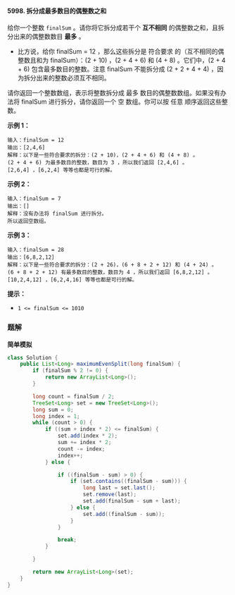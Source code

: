 #### 5998. 拆分成最多数目的偶整数之和

给你一个整数 `finalSum` 。请你将它拆分成若干个 **互不相同** 的偶整数之和，且拆分出来的偶整数数目 **最多** 。

* 比方说，给你 finalSum = 12 ，那么这些拆分是 符合要求 的（互不相同的偶整数且和为 finalSum）：(2 + 10) ，(2 + 4 + 6) 和 (4 + 8) 。它们中，(2 + 4 + 6) 包含最多数目的整数。注意 finalSum 不能拆分成 (2 + 2 + 4 + 4) ，因为拆分出来的整数必须互不相同。

请你返回一个整数数组，表示将整数拆分成 最多 数目的偶整数数组。如果没有办法将 finalSum 进行拆分，请你返回一个 空 数组。你可以按 任意 顺序返回这些整数。

**示例 1：**

```shell
输入：finalSum = 12
输出：[2,4,6]
解释：以下是一些符合要求的拆分：(2 + 10)，(2 + 4 + 6) 和 (4 + 8) 。
(2 + 4 + 6) 为最多数目的整数，数目为 3 ，所以我们返回 [2,4,6] 。
[2,6,4] ，[6,2,4] 等等也都是可行的解。
```

**示例 2：**

```shell
输入：finalSum = 7
输出：[]
解释：没有办法将 finalSum 进行拆分。
所以返回空数组。
```

**示例 3：**

```shell
输入：finalSum = 28
输出：[6,8,2,12]
解释：以下是一些符合要求的拆分：(2 + 26)，(6 + 8 + 2 + 12) 和 (4 + 24) 。
(6 + 8 + 2 + 12) 有最多数目的整数，数目为 4 ，所以我们返回 [6,8,2,12] 。
[10,2,4,12] ，[6,2,4,16] 等等也都是可行的解。
```

**提示：**

- `1 <= finalSum <= 1010`

### 题解

**简单模拟**

```java
class Solution {
    public List<Long> maximumEvenSplit(long finalSum) {
        if (finalSum % 2 != 0) {
            return new ArrayList<Long>();
        }

        long count = finalSum / 2;
        TreeSet<Long> set = new TreeSet<Long>();
        long sum = 0;
        long index = 1;
        while (count > 0) {
            if ((sum + index * 2) <= finalSum) {
                set.add(index * 2);
                sum += index * 2;
                count -= index;
                index++;
            } else {

                if ((finalSum - sum) > 0) {
                    if (set.contains((finalSum - sum))) {
                        long last = set.last();
                        set.remove(last);
                        set.add(finalSum - sum + last);
                    } else {
                        set.add((finalSum - sum));
                    }
                }

                break;
            }

        }

        return new ArrayList<Long>(set);
    }
}
```

